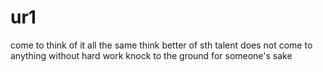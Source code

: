 # ur1
come to think of it
all the same
think better of sth
talent does not come to anything without hard work
knock to the ground
for someone's sake
